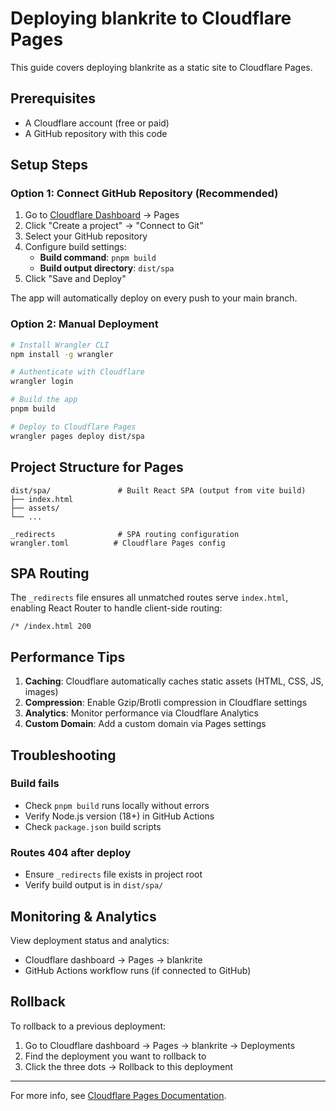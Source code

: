 # Deploying blankrite to Cloudflare Pages

This guide covers deploying blankrite as a static site to Cloudflare Pages.

## Prerequisites

- A Cloudflare account (free or paid)
- A GitHub repository with this code

## Setup Steps

### Option 1: Connect GitHub Repository (Recommended)

1. Go to [Cloudflare Dashboard](https://dash.cloudflare.com/) → Pages
2. Click "Create a project" → "Connect to Git"
3. Select your GitHub repository
4. Configure build settings:
   - **Build command**: `pnpm build`
   - **Build output directory**: `dist/spa`
5. Click "Save and Deploy"

The app will automatically deploy on every push to your main branch.

### Option 2: Manual Deployment

```bash
# Install Wrangler CLI
npm install -g wrangler

# Authenticate with Cloudflare
wrangler login

# Build the app
pnpm build

# Deploy to Cloudflare Pages
wrangler pages deploy dist/spa
```

## Project Structure for Pages

```
dist/spa/               # Built React SPA (output from vite build)
├── index.html
├── assets/
└── ...

_redirects              # SPA routing configuration
wrangler.toml          # Cloudflare Pages config
```

## SPA Routing

The `_redirects` file ensures all unmatched routes serve `index.html`, enabling React Router to handle client-side routing:

```
/* /index.html 200
```

## Performance Tips

1. **Caching**: Cloudflare automatically caches static assets (HTML, CSS, JS, images)
2. **Compression**: Enable Gzip/Brotli compression in Cloudflare settings
3. **Analytics**: Monitor performance via Cloudflare Analytics
4. **Custom Domain**: Add a custom domain via Pages settings

## Troubleshooting

### Build fails

- Check `pnpm build` runs locally without errors
- Verify Node.js version (18+) in GitHub Actions
- Check `package.json` build scripts

### Routes 404 after deploy

- Ensure `_redirects` file exists in project root
- Verify build output is in `dist/spa/`

## Monitoring & Analytics

View deployment status and analytics:

- Cloudflare dashboard → Pages → blankrite
- GitHub Actions workflow runs (if connected to GitHub)

## Rollback

To rollback to a previous deployment:

1. Go to Cloudflare dashboard → Pages → blankrite → Deployments
2. Find the deployment you want to rollback to
3. Click the three dots → Rollback to this deployment

---

For more info, see [Cloudflare Pages Documentation](https://developers.cloudflare.com/pages/).
